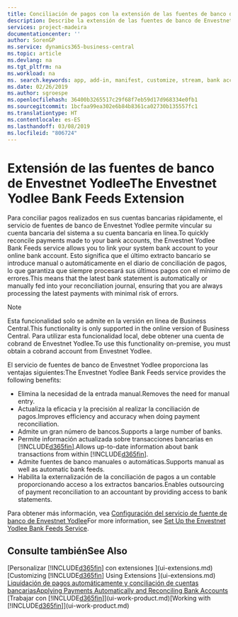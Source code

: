 ```yaml
---
title: Conciliación de pagos con la extensión de las fuentes de banco de Envestnet Yodlee | Documentos de Microsoft
description: Describe la extensión de las fuentes de banco de Envestnet Yodlee, que se vincula a las cuentas bancarias para que pueda conciliar pagos rápidamente.
services: project-madeira
documentationcenter: ''
author: SorenGP
ms.service: dynamics365-business-central
ms.topic: article
ms.devlang: na
ms.tgt_pltfrm: na
ms.workload: na
ms. search.keywords: app, add-in, manifest, customize, stream, bank account link
ms.date: 02/26/2019
ms.author: sgroespe
ms.openlocfilehash: 36400b3265517c29f68f7eb59d17d968334e0fb1
ms.sourcegitcommit: 1bcfaa99ea302e6b84b8361ca02730b135557fc1
ms.translationtype: HT
ms.contentlocale: es-ES
ms.lasthandoff: 03/08/2019
ms.locfileid: "806724"
---
```

# <a name="the-envestnet-yodlee-bank-feeds-extension"></a><span data-ttu-id="e6c61-103">Extensión de las fuentes de banco de Envestnet Yodlee</span><span class="sxs-lookup"><span data-stu-id="e6c61-103">The Envestnet Yodlee Bank Feeds Extension</span></span>
<span data-ttu-id="e6c61-104">Para conciliar pagos realizados en sus cuentas bancarias rápidamente, el servicio de fuentes de banco de Envestnet Yodlee permite vincular su cuenta bancaria del sistema a su cuenta bancaria en línea.</span><span class="sxs-lookup"><span data-stu-id="e6c61-104">To quickly reconcile payments made to your bank accounts, the Envestnet Yodlee Bank Feeds service allows you to link your system bank account to your online bank account.</span></span> <span data-ttu-id="e6c61-105">Esto significa que el último extracto bancario se introduce manual o automáticamente en el diario de conciliación de pagos, lo que garantiza que siempre procesará sus últimos pagos con el mínimo de errores.</span><span class="sxs-lookup"><span data-stu-id="e6c61-105">This means that the latest bank statement is automatically or manually fed into your reconciliation journal, ensuring that you are always processing the latest payments with minimal risk of errors.</span></span>

> [!NOTE]
> <span data-ttu-id="e6c61-106">Esta funcionalidad solo se admite en la versión en línea de Business Central.</span><span class="sxs-lookup"><span data-stu-id="e6c61-106">This functionality is only supported in the online version of Business Central.</span></span> <span data-ttu-id="e6c61-107">Para utilizar esta funcionalidad local, debe obtener una cuenta de cobrand de Envestnet Yodlee.</span><span class="sxs-lookup"><span data-stu-id="e6c61-107">To use this functionality on-premise, you must obtain a cobrand account from Envestnet Yodlee.</span></span>

<span data-ttu-id="e6c61-108">El servicio de fuentes de banco de Envestnet Yodlee proporciona las ventajas siguientes:</span><span class="sxs-lookup"><span data-stu-id="e6c61-108">The Envestnet Yodlee Bank Feeds service provides the following benefits:</span></span>

* <span data-ttu-id="e6c61-109">Elimina la necesidad de la entrada manual.</span><span class="sxs-lookup"><span data-stu-id="e6c61-109">Removes the need for manual entry.</span></span>
* <span data-ttu-id="e6c61-110">Actualiza la eficacia y la precisión al realizar la conciliación de pagos.</span><span class="sxs-lookup"><span data-stu-id="e6c61-110">Improves efficiency and accuracy when doing payment reconciliation.</span></span>
* <span data-ttu-id="e6c61-111">Admite un gran número de bancos.</span><span class="sxs-lookup"><span data-stu-id="e6c61-111">Supports a large number of banks.</span></span>
* <span data-ttu-id="e6c61-112">Permite información actualizada sobre transacciones bancarias en [!INCLUDE[d365fin](includes/d365fin_md.md)].</span><span class="sxs-lookup"><span data-stu-id="e6c61-112">Allows up-to-date information about bank transactions from within [!INCLUDE[d365fin](includes/d365fin_md.md)].</span></span>
* <span data-ttu-id="e6c61-113">Admite fuentes de banco manuales o automáticas.</span><span class="sxs-lookup"><span data-stu-id="e6c61-113">Supports manual as well as automatic bank feeds.</span></span>
* <span data-ttu-id="e6c61-114">Habilita la externalización de la conciliación de pagos a un contable proporcionando acceso a los extractos bancarios.</span><span class="sxs-lookup"><span data-stu-id="e6c61-114">Enables outsourcing of payment reconciliation to an accountant by providing access to bank statements.</span></span>

<span data-ttu-id="e6c61-115">Para obtener más información, vea [Configuración del servicio de fuente de banco de Envestnet Yodlee](bank-how-setup-bank-statement-service.md)</span><span class="sxs-lookup"><span data-stu-id="e6c61-115">For more information, see [Set Up the Envestnet Yodlee Bank Feeds Service](bank-how-setup-bank-statement-service.md).</span></span>

## <a name="see-also"></a><span data-ttu-id="e6c61-116">Consulte también</span><span class="sxs-lookup"><span data-stu-id="e6c61-116">See Also</span></span>
<span data-ttu-id="e6c61-117">[Personalizar [!INCLUDE[d365fin](includes/d365fin_md.md)] con extensiones ](ui-extensions.md)  </span><span class="sxs-lookup"><span data-stu-id="e6c61-117">[Customizing [!INCLUDE[d365fin](includes/d365fin_md.md)] Using Extensions ](ui-extensions.md)  </span></span>  
[<span data-ttu-id="e6c61-118">Liquidación de pagos automáticamente y conciliación de cuentas bancarias</span><span class="sxs-lookup"><span data-stu-id="e6c61-118">Applying Payments Automatically and Reconciling Bank Accounts</span></span>](receivables-apply-payments-auto-reconcile-bank-accounts.md)  
<span data-ttu-id="e6c61-119">[Trabajar con [!INCLUDE[d365fin](includes/d365fin_md.md)]](ui-work-product.md)</span><span class="sxs-lookup"><span data-stu-id="e6c61-119">[Working with [!INCLUDE[d365fin](includes/d365fin_md.md)]](ui-work-product.md)</span></span>
